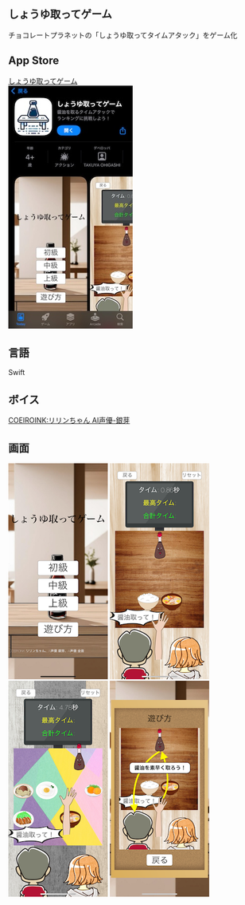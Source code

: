 ## しょうゆ取ってゲーム
チョコレートプラネットの「しょうゆ取ってタイムアタック」をゲーム化  

## App Store
[しょうゆ取ってゲーム](https://apps.apple.com/jp/app/しょうゆ取ってケ-ーム/id6737563273)  
![AppStore画像](appstore_image.jpg)


## 言語
Swift

## ボイス
[COEIROINK:リリンちゃん AI声優-銀芽](https://coeiroink.com/)

## 画面
![タイトル画面](title_image.png)
![ゲーム画面](game_image_level1.PNG)
![ゲーム画面](game_image_level3.PNG)
![使い方](howtoplay_image.PNG)
